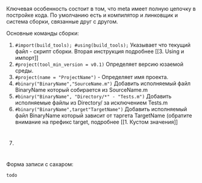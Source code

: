 Ключевая особенность состоит в том, что meta имеет
полную цепочку в постройке кода. 
По умолчанию есть и компилятор и линковщик 
и система сборки, связанные друг с другом.

Основные команды сборки:
1) `#import(build_tools); #using(build_tools);` Указывает что текущий файл - скрипт сборки. Вторая инструкция подробнее [[3. Using и импорт]]
2) `#project(tool_min_version = v0.1)` Определяет версию юзаемой среды.
3) `#project(name = "ProjectName")` - Определяет имя проекта.
4) `#binary("BinaryName","SourceName.m")`
Добавить исполняемый файл BinaryName который собирается из SourceName.m
5) `#binary("BinaryName", "Directory/*" - "Tests.m")` 
Добавить исполняемые файлы из Directory/ за исключением Tests.m
6) `#binary("BinaryName",target"TargetName")`
Добавить исполняемый файл  BinaryName который зависит от таргета TargetName (обратите внимание на префикс target, подробнее [[1. Кустом значения]]
6) #

Форма записи с сахаром:
```
todo
```